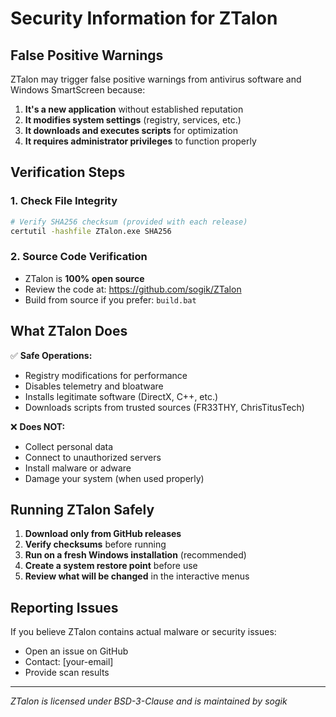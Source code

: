 # Security Information for ZTalon

## False Positive Warnings

ZTalon may trigger false positive warnings from antivirus software and Windows SmartScreen because:

1. **It's a new application** without established reputation
2. **It modifies system settings** (registry, services, etc.)
3. **It downloads and executes scripts** for optimization
4. **It requires administrator privileges** to function properly

## Verification Steps

### 1. Check File Integrity

```bash
# Verify SHA256 checksum (provided with each release)
certutil -hashfile ZTalon.exe SHA256
```

### 2. Source Code Verification

- ZTalon is **100% open source**
- Review the code at: https://github.com/sogik/ZTalon
- Build from source if you prefer: `build.bat`

## What ZTalon Does

✅ **Safe Operations:**

- Registry modifications for performance
- Disables telemetry and bloatware
- Installs legitimate software (DirectX, C++, etc.)
- Downloads scripts from trusted sources (FR33THY, ChrisTitusTech)

❌ **Does NOT:**

- Collect personal data
- Connect to unauthorized servers
- Install malware or adware
- Damage your system (when used properly)

## Running ZTalon Safely

1. **Download only from GitHub releases**
2. **Verify checksums** before running
3. **Run on a fresh Windows installation** (recommended)
4. **Create a system restore point** before use
5. **Review what will be changed** in the interactive menus

## Reporting Issues

If you believe ZTalon contains actual malware or security issues:

- Open an issue on GitHub
- Contact: [your-email]
- Provide scan results

---

_ZTalon is licensed under BSD-3-Clause and is maintained by sogik_
